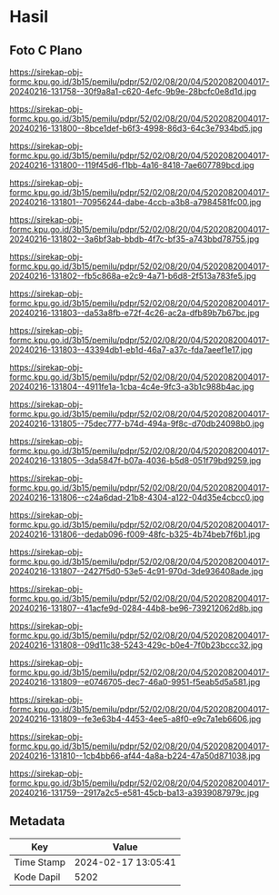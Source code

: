 # Hasil

## Foto C Plano

https://sirekap-obj-formc.kpu.go.id/3b15/pemilu/pdpr/52/02/08/20/04/5202082004017-20240216-131758--30f9a8a1-c620-4efc-9b9e-28bcfc0e8d1d.jpg

https://sirekap-obj-formc.kpu.go.id/3b15/pemilu/pdpr/52/02/08/20/04/5202082004017-20240216-131800--8bce1def-b6f3-4998-86d3-64c3e7934bd5.jpg

https://sirekap-obj-formc.kpu.go.id/3b15/pemilu/pdpr/52/02/08/20/04/5202082004017-20240216-131800--119f45d6-f1bb-4a16-8418-7ae607789bcd.jpg

https://sirekap-obj-formc.kpu.go.id/3b15/pemilu/pdpr/52/02/08/20/04/5202082004017-20240216-131801--70956244-dabe-4ccb-a3b8-a7984581fc00.jpg

https://sirekap-obj-formc.kpu.go.id/3b15/pemilu/pdpr/52/02/08/20/04/5202082004017-20240216-131802--3a6bf3ab-bbdb-4f7c-bf35-a743bbd78755.jpg

https://sirekap-obj-formc.kpu.go.id/3b15/pemilu/pdpr/52/02/08/20/04/5202082004017-20240216-131802--fb5c868a-e2c9-4a71-b6d8-2f513a783fe5.jpg

https://sirekap-obj-formc.kpu.go.id/3b15/pemilu/pdpr/52/02/08/20/04/5202082004017-20240216-131803--da53a8fb-e72f-4c26-ac2a-dfb89b7b67bc.jpg

https://sirekap-obj-formc.kpu.go.id/3b15/pemilu/pdpr/52/02/08/20/04/5202082004017-20240216-131803--43394db1-eb1d-46a7-a37c-fda7aeef1e17.jpg

https://sirekap-obj-formc.kpu.go.id/3b15/pemilu/pdpr/52/02/08/20/04/5202082004017-20240216-131804--4911fe1a-1cba-4c4e-9fc3-a3b1c988b4ac.jpg

https://sirekap-obj-formc.kpu.go.id/3b15/pemilu/pdpr/52/02/08/20/04/5202082004017-20240216-131805--75dec777-b74d-494a-9f8c-d70db24098b0.jpg

https://sirekap-obj-formc.kpu.go.id/3b15/pemilu/pdpr/52/02/08/20/04/5202082004017-20240216-131805--3da5847f-b07a-4036-b5d8-051f79bd9259.jpg

https://sirekap-obj-formc.kpu.go.id/3b15/pemilu/pdpr/52/02/08/20/04/5202082004017-20240216-131806--c24a6dad-21b8-4304-a122-04d35e4cbcc0.jpg

https://sirekap-obj-formc.kpu.go.id/3b15/pemilu/pdpr/52/02/08/20/04/5202082004017-20240216-131806--dedab096-f009-48fc-b325-4b74beb7f6b1.jpg

https://sirekap-obj-formc.kpu.go.id/3b15/pemilu/pdpr/52/02/08/20/04/5202082004017-20240216-131807--2427f5d0-53e5-4c91-970d-3de936408ade.jpg

https://sirekap-obj-formc.kpu.go.id/3b15/pemilu/pdpr/52/02/08/20/04/5202082004017-20240216-131807--41acfe9d-0284-44b8-be96-739212062d8b.jpg

https://sirekap-obj-formc.kpu.go.id/3b15/pemilu/pdpr/52/02/08/20/04/5202082004017-20240216-131808--09d11c38-5243-429c-b0e4-7f0b23bccc32.jpg

https://sirekap-obj-formc.kpu.go.id/3b15/pemilu/pdpr/52/02/08/20/04/5202082004017-20240216-131809--e0746705-dec7-46a0-9951-f5eab5d5a581.jpg

https://sirekap-obj-formc.kpu.go.id/3b15/pemilu/pdpr/52/02/08/20/04/5202082004017-20240216-131809--fe3e63b4-4453-4ee5-a8f0-e9c7a1eb6606.jpg

https://sirekap-obj-formc.kpu.go.id/3b15/pemilu/pdpr/52/02/08/20/04/5202082004017-20240216-131810--1cb4bb66-af44-4a8a-b224-47a50d871038.jpg

https://sirekap-obj-formc.kpu.go.id/3b15/pemilu/pdpr/52/02/08/20/04/5202082004017-20240216-131759--2917a2c5-e581-45cb-ba13-a3939087979c.jpg


## Metadata

| Key        | Value               |
| ---------- | ------------------- |
| Time Stamp | 2024-02-17 13:05:41 |
| Kode Dapil | 5202                |



